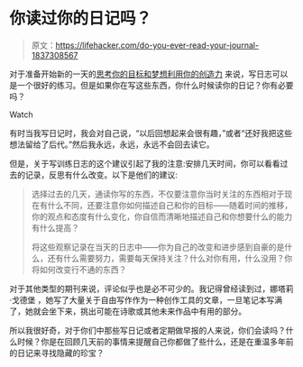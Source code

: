 # 你读过你的日记吗？

> 原文：<https://lifehacker.com/do-you-ever-read-your-journal-1837308567>

对于准备开始新的一天的[思考你的目标和梦想](https://lifehacker.com/use-these-prompts-if-you-need-help-journaling-1823368749)[利用你的创造力](https://lifehacker.com/why-you-should-keep-a-journal-and-how-to-start-yours-1547057185) 来说，写日志可以是一个很好的练习。但是如果你在写这些东西，你什么时候读你的日记？你有必要吗？

Watch

有时当我写日记时，我会对自己说，“以后回想起来会很有趣，”或者“还好我把这些想法留给了后代。”然后我永远，永远，永远不会回去读它。

但是，关于写训练日志的这个建议引起了我的注意:安排几天时间，你可以看看过去的记录，反思有什么改变。以下是他们的建议:

> 选择过去的几天，通读你写的东西，不仅要注意你当时关注的东西相对于现在有什么不同，还要注意你如何描述自己和你的目标——随着时间的推移，你的观点和态度有什么变化，你自信而清晰地描述自己和你想要什么的能力有什么提高？
> 
> 将这些观察记录在当天的日志中——你为自己的改变和进步感到自豪的是什么，还有什么需要努力，需要每天保持关注？什么对你有用，什么没用？你将如何改变行不通的东西？

对于其他类型的期刊来说，评论似乎也是必不可少的。我记得曾经读到过，娜塔莉·戈德堡 ，她写了大量关于自由写作作为一种创作工具的文章，一旦笔记本写满了，她就会坐下来，挑出可能在诗歌或其他未来作品中有用的部分。

所以我很好奇，对于你们中那些写日记或者定期做早报的人来说，你们会读吗？什么时候？你是在回顾几天前的事情来提醒自己你都做了些什么，还是在重温多年前的日记来寻找隐藏的珍宝？